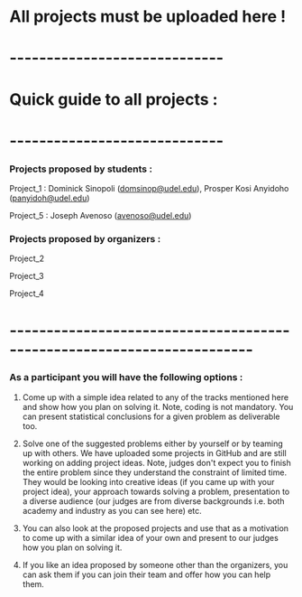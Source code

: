 # All projects must be uploaded here !

# -----------------------------
# Quick guide to all projects : 
# -----------------------------

### Projects proposed by students : 

Project_1 : Dominick Sinopoli (domsinop@udel.edu), Prosper Kosi Anyidoho (panyidoh@udel.edu)

Project_5 : Joseph Avenoso (avenoso@udel.edu) 

### Projects proposed by organizers : 

Project_2

Project_3 

Project_4

# -----------------------------------------------------------------------

### As a participant you will have the following options :

1. Come up with a simple idea related to any of the tracks mentioned here and show how you plan on solving it. Note, coding is not mandatory. You can present statistical conclusions for a given problem as deliverable too.

2. Solve one of the suggested problems either by yourself or by teaming up with others. We have uploaded some projects in GitHub and are still working on adding project ideas. Note, judges don't expect you to finish the entire problem since they understand the constraint of limited time. They would be looking into creative ideas (if you came up with your project idea), your approach towards solving a problem, presentation to a diverse audience (our judges are from diverse backgrounds i.e. both academy and industry as you can see here) etc.

3. You can also look at the proposed projects and use that as a motivation to come up with a similar idea of your own and present to our judges how you plan on solving it.

4. If you like an idea proposed by someone other than the organizers, you can ask them if you can join their team and offer how you can help them.


